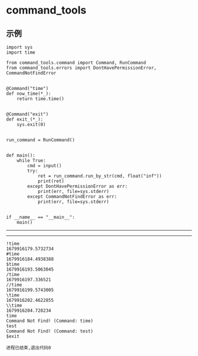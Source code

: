 # command_tools

## 示例

    import sys
    import time

    from command_tools.command import Command, RunCommand
    from command_tools.errors import DontHavePermissionError, CommandNotFindError


    @Command("time")
    def now_time(*_):
        return time.time()


    @Command("exit")
    def exit_(*_):
        sys.exit(0)


    run_command = RunCommand()


    def main():
        while True:
            cmd = input()
            try:
                ret = run_command.run_by_str(cmd, float("inf"))
                print(ret)
            except DontHavePermissionError as err:
                print(err, file=sys.stderr)
            except CommandNotFindError as err:
                print(err, file=sys.stderr)


    if __name__ == "__main__":
        main()

--------------------------------------------------
--------------------------------------------------
    
    !time
    1679916179.5732734
    #time
    1679916184.4938388
    $time
    1679916193.5063045
    /time
    1679916197.336521
    //time
    1679916199.5743005
    \time
    1679916202.4622855
    \\time
    1679916204.728234
    time
    Command Not Find! (Command: time)
    test
    Command Not Find! (Command: test)
    $exit

    进程已结束,退出代码0
